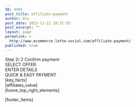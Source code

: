 ```yaml
---
ID: 4491
post_title: affiliate-payment
author: Olu
post_date: 2013-11-12 10:31:55
post_excerpt: ""
layout: page
permalink: >
  http://www.ecommerce.lotto-social.com/affiliate-payment/
published: true
---
```

<div class="row">
<div class="col-lg-3 col-md-3 visible-xs stepHeadMobile">Step 2<span class="smallText">/ 2</span> Confirm payment</div>
<div class="col-lg-9 col-md-9">
<div class="row">
<div class="col-lg-12 col-md-12 hidden-xs">
<div class="stepsBg step3">
<div class="col-lg-4 col-md-4 col-sm-4 stepsComplete">SELECT OFFER</div>
<div class="col-lg-4 col-md-4 col-sm-4 stepsComplete">ENTER DETAILS</div>
<div class="col-lg-4 col-md-4 col-sm-4 stepsWork">QUICK &amp; EASY PAYMENT</div>
</div>
</div>
<div class="col-lg-4 col-md-4 hidden-xs hidden-sm"><img alt="" src="http://lottosocial.s3.amazonaws.com/cms2/wp-content/uploads/2013/11/335x420_v2_clr2b.jpg" /><div class="package-details affiliate-styles">[key_facts]</div></div>

<div class="col-lg-4 col-md-4 visible-xs alignCenter"><div class="row"><span class="mobileafs"><img alt="" src="http://lottosocial.s3.amazonaws.com/cms2/wp-content/uploads/2013/11/Mobile-LS-Banner-v2_DV.jpg" /><span class="afTextMobile">[affiliates_value]</span></span></div></div>

<div class="col-lg-8 col-md-8 step2"></div>
</div>
</div>
[home_top_right_elements]
</div>
</div>

[footer_items]